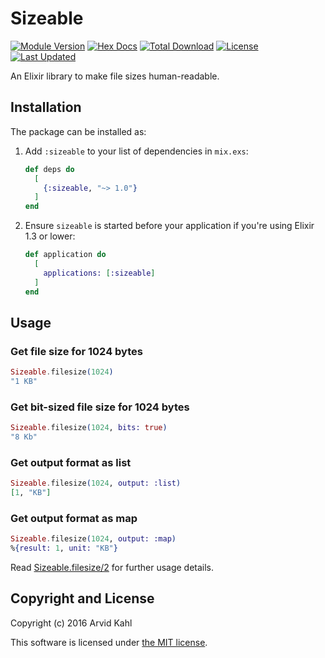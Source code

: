 # Sizeable

<!-- MDOC !-->

[![Module Version](https://img.shields.io/hexpm/v/sizeable.svg)](https://hex.pm/packages/sizeable)
[![Hex Docs](https://img.shields.io/badge/hex-docs-lightgreen.svg)](https://hexdocs.pm/sizeable/)
[![Total Download](https://img.shields.io/hexpm/dt/sizeable.svg)](https://hex.pm/packages/sizeable)
[![License](https://img.shields.io/hexpm/l/sizeable.svg)](https://github.com/arvidkahl/sizeable/blob/master/LICENSE)
[![Last Updated](https://img.shields.io/github/last-commit/arvidkahl/sizeable.svg)](https://github.com/arvidkahl/sizeable/commits/master)

An Elixir library to make file sizes human-readable.

## Installation

The package can be installed as:

1.  Add `:sizeable` to your list of dependencies in `mix.exs`:

    ```elixir
    def deps do
      [
        {:sizeable, "~> 1.0"}
      ]
    end
    ```

2.  Ensure `sizeable` is started before your application if you're using Elixir 1.3 or lower:

    ```elixir
    def application do
      [
        applications: [:sizeable]
      ]
    end
    ```

## Usage

### Get file size for 1024 bytes

```elixir
Sizeable.filesize(1024)
"1 KB"
```

### Get bit-sized file size for 1024 bytes

```elixir
Sizeable.filesize(1024, bits: true)
"8 Kb"
```

### Get output format as list

```elixir
Sizeable.filesize(1024, output: :list)
[1, "KB"]
```

### Get output format as map

```elixir
Sizeable.filesize(1024, output: :map)
%{result: 1, unit: "KB"}
```

Read [Sizeable.filesize/2](https://hexdocs.pm/sizeable) for further usage details.

## Copyright and License

Copyright (c) 2016 Arvid Kahl

This software is licensed under [the MIT license](https://github.com/arvidkahl/sizeable/blob/master/LICENSE).
